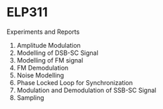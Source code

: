 # ELP311
Experiments and Reports

1. Amplitude Modulation
2. Modelling of DSB-SC Signal
3. Modelling of FM signal
4. FM Demodulation
5. Noise Modelling
6. Phase Locked Loop for Synchronization
7. Modulation and Demodulation of SSB-SC Signal
8. Sampling
